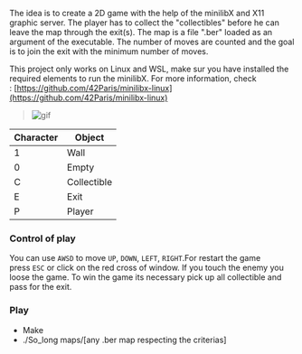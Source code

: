 The idea is to create a 2D game with the help of the minilibX and X11 graphic server. The player has to collect the "collectibles" before he can leave the map through the exit(s). The map is a file ".ber" loaded as an argument of the executable. The number of moves are counted and the goal is to join the exit with the minimum number of moves.

This project only works on Linux and WSL, make sur you have installed the required elements to run the minilibX. For more information, check : [https://github.com/42Paris/minilibx-linux](https://github.com/42Paris/minilibx-linux)

> ![gif](https://user-images.githubusercontent.com/25388772/142031348-110f40c6-0da6-4d4a-add8-da01a1b9af43.gif)

| Character | Object |
| --- | --- |
| 1 | Wall |
| 0 | Empty |
| C | Collectible |
| E | Exit |
| P | Player |

### **Control of play**

You can use `AWSD` to move `UP`, `DOWN`, `LEFT`, `RIGHT`.For restart the game press `ESC` or click on the red cross of window. If you touch the enemy you loose the game. To win the game its necessary pick up all collectible and pass for the exit.

### Play

- Make
- ./So_long maps/[any .ber map respecting the criterias]
